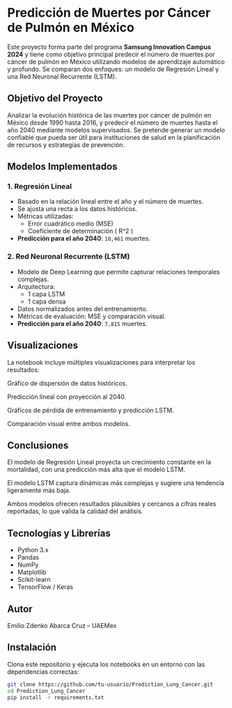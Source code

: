 # Predicción de Muertes por Cáncer de Pulmón en México

Este proyecto forma parte del programa **Samsung Innovation Campus 2024** y tiene como objetivo principal predecir el número de muertes por cáncer de pulmón en México utilizando modelos de aprendizaje automático y profundo. Se comparan dos enfoques: un modelo de Regresión Lineal y una Red Neuronal Recurrente (LSTM).

## Objetivo del Proyecto

Analizar la evolución histórica de las muertes por cáncer de pulmón en México desde 1990 hasta 2016, y predecir el número de muertes hasta el año 2040 mediante modelos supervisados. Se pretende generar un modelo confiable que pueda ser útil para instituciones de salud en la planificación de recursos y estrategias de prevención.

## Modelos Implementados

### 1. Regresión Lineal

- Basado en la relación lineal entre el año y el número de muertes.
- Se ajusta una recta a los datos históricos.
- Métricas utilizadas:
  - Error cuadrático medio (MSE)
  - Coeficiente de determinación \( R^2 \)
- **Predicción para el año 2040**: `10,461` muertes.

### 2. Red Neuronal Recurrente (LSTM)

- Modelo de Deep Learning que permite capturar relaciones temporales complejas.
- Arquitectura:
  - 1 capa LSTM
  - 1 capa densa
- Datos normalizados antes del entrenamiento.
- Métricas de evaluación: MSE y comparación visual.
- **Predicción para el año 2040**: `7,815` muertes.

## Visualizaciones
La notebook incluye múltiples visualizaciones para interpretar los resultados:

Gráfico de dispersión de datos históricos.

Predicción lineal con proyección al 2040.

Gráficos de pérdida de entrenamiento y predicción LSTM.

Comparación visual entre ambos modelos.

## Conclusiones
El modelo de Regresión Lineal proyecta un crecimiento constante en la mortalidad, con una predicción más alta que el modelo LSTM.

El modelo LSTM captura dinámicas más complejas y sugiere una tendencia ligeramente más baja.

Ambos modelos ofrecen resultados plausibles y cercanos a cifras reales reportadas, lo que valida la calidad del análisis.

## Tecnologías y Librerías

- Python 3.x
- Pandas
- NumPy
- Matplotlib
- Scikit-learn
- TensorFlow / Keras

## Autor
Emilio Zdenko Abarca Cruz – UAEMex

## Instalación

Clona este repositorio y ejecuta los notebooks en un entorno con las dependencias correctas:

```bash
git clone https://github.com/tu-usuario/Prediction_Lung_Cancer.git
cd Prediction_Lung_Cancer
pip install -r requirements.txt
